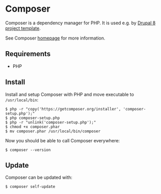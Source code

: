 # Composer

Composer is a dependency manager for PHP. It is used e.g. by [Drupal 8 project template](https://github.com/druidfi/d8-template).

See Composer [homepage](https://getcomposer.org/) for more information.

## Requirements

- PHP

## Install

Install and setup Composer with PHP and move executable to `/usr/local/bin`:

```shell-script
$ php -r "copy('https://getcomposer.org/installer', 'composer-setup.php');"
$ php composer-setup.php
$ php -r "unlink('composer-setup.php');"
$ chmod +x composer.phar
$ mv composer.phar /usr/local/bin/composer
```

Now you should be able to call Composer everywhere:

```
$ composer --version
```

## Update

Composer can be updated with:

```
$ composer self-update
```
